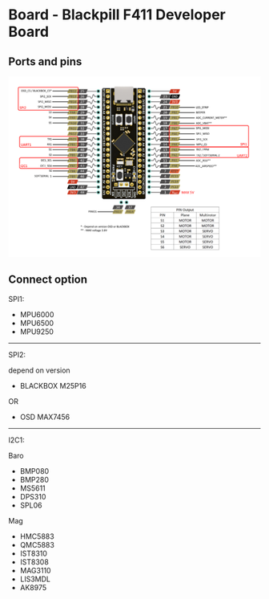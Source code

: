 # Board - Blackpill F411 Developer Board
## Ports and pins
![BLACKPILL_F411](../assets/images/Blackpill_F411.png)
## Connect option
SPI1:
* MPU6000
* MPU6500
* MPU9250
-----------------
SPI2:

depend on version 
* BLACKBOX M25P16

OR
* OSD MAX7456
-----------------
I2C1:

Baro
* BMP080
* BMP280
* MS5611
* DPS310
* SPL06

Mag
* HMC5883
* QMC5883
* IST8310
* IST8308
* MAG3110
* LIS3MDL
* AK8975
